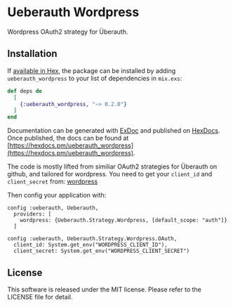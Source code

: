 # Ueberauth Wordpress

Wordpress OAuth2 strategy for Überauth.

## Installation

If [available in Hex](https://hex.pm/docs/publish), the package can be installed
by adding `ueberauth_wordpress` to your list of dependencies in `mix.exs`:

```elixir
def deps do
  [
    {:ueberauth_wordpress, "~> 0.2.0"}
  ]
end
```

Documentation can be generated with [ExDoc](https://github.com/elixir-lang/ex_doc)
and published on [HexDocs](https://hexdocs.pm). Once published, the docs can
be found at [https://hexdocs.pm/ueberauth_wordpress](https://hexdocs.pm/ueberauth_wordpress).

The code is mostly lifted from similiar OAuth2 strategies for Überauth on github, and tailored for wordpress. You need to get your `client_id` and `client_secret` from: [wordpress](https://developer.wordpress.com/)

Then config your application with:

```slixir
config :ueberauth, Ueberauth,
  providers: [
    wordpress: {Ueberauth.Strategy.Wordpress, [default_scope: "auth"]}
  ]
  
config :ueberauth, Ueberauth.Strategy.Wordpress.OAuth,
  client_id: System.get_env("WORDPRESS_CLIENT_ID"),
  client_secret: System.get_env("WORDPRESS_CLIENT_SECRET")
```

## License

This software is released under the MIT license. Please refer to the LICENSE file for detail.

